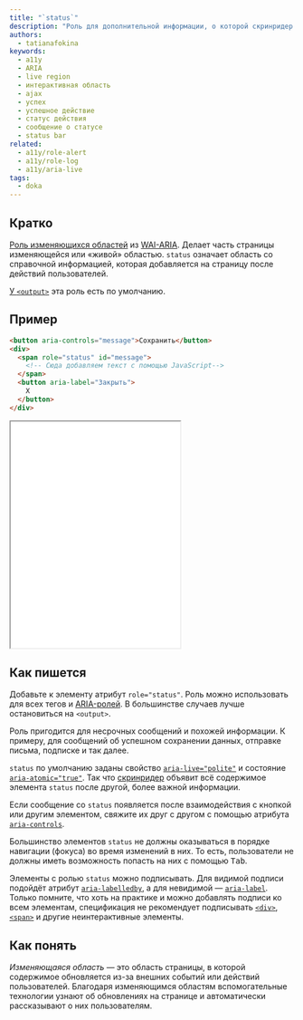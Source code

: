 ```yaml
---
title: "`status`"
description: "Роль для дополнительной информации, о которой скринридер расскажет пользователям не сразу."
authors:
  - tatianafokina
keywords:
  - a11y
  - ARIA
  - live region
  - интерактивная область
  - ajax
  - успех
  - успешное действие
  - статус действия
  - сообщение о статусе
  - status bar
related:
  - a11y/role-alert
  - a11y/role-log
  - a11y/aria-live
tags:
  - doka
---
```


## Кратко

[Роль изменяющихся областей](/a11y/aria-roles/#roli-izmenyayushchihsya-oblastey) из [WAI-ARIA](/a11y/aria-intro/#specifikaciya). Делает часть страницы изменяющейся или «живой» областью. `status` означает область со справочной информацией, которая добавляется на страницу после действий пользователей.

[У `<output>`](/html/output/) эта роль есть по умолчанию.

## Пример

```html
<button aria-controls="message">Сохранить</button>
<div>
  <span role="status" id="message">
    <!-- Сюда добавляем текст с помощью JavaScript-->
  </span>
  <button aria-label="Закрыть">
    X
  </button>
</div>
```

<iframe title="Тост c ролью status" src="demos/toast-message/" height="400"></iframe>

## Как пишется

Добавьте к элементу атрибут `role="status"`. Роль можно использовать для всех тегов и [ARIA-ролей](/a11y/aria-roles/). В большинстве случаев лучше остановиться на `<output>`.

Роль пригодится для несрочных сообщений и похожей информации. К примеру, для сообщений об успешном сохранении данных, отправке письма, подписке и так далее.

`status` по умолчанию заданы свойство [`aria-live="polite"`](/a11y/aria-live/) и состояние [`aria-atomic="true"`](/a11y/aria-atomic/). Так что [скринридер](/a11y/screenreaders/) объявит всё содержимое элемента `status` после другой, более важной информации.

Если сообщение со `status` появляется после взаимодействия с кнопкой или другим элементом, свяжите их друг с другом с помощью атрибута [`aria-controls`](/a11y/aria-controls/).

Большинство элементов `status` не должны оказываться в порядке навигации (фокуса) во время изменений в них. То есть, пользователи не должны иметь возможность попасть на них с помощью <kbd>Tab</kbd>.

Элементы с ролью `status` можно подписывать. Для видимой подписи подойдёт атрибут [`aria-labelledby`](/a11y/aria-labelledby/), а для невидимой — [`aria-label`](/a11y/aria-label/). Только помните, что хоть на практике и можно добавлять подписи ко всем элементам, спецификация не рекомендует подписывать [`<div>`](/html/div/), [`<span>`](/html/span/) и другие неинтерактивные элементы.

## Как понять

_Изменяющаяся область_ — это область страницы, в которой содержимое обновляется из-за внешних событий или действий пользователей. Благодаря изменяющимся областям вспомогательные технологии узнают об обновлениях на странице и автоматически рассказывают о них пользователям.

